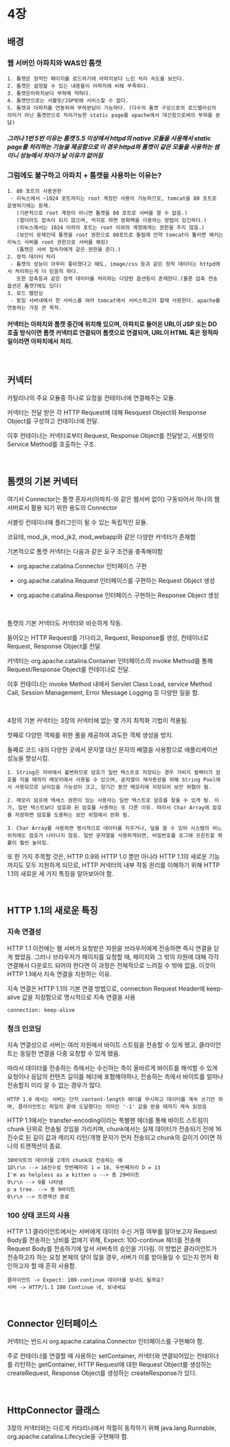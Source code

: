 # 4장

## 배경

### 웹 서버인 아파치와 WAS인 톰캣

~~~
1. 톰캣은 정적인 페이지를 로드하기에 아파치보다 느린 처리 속도를 보인다.
2. 톰캣은 설정할 수 있는 내용들이 아파치에 비해 부족하다.
3. 톰캣은아파치보다 부하에 약하다.
4. 톰캣만으로는 서블릿/JSP밖에 서비스할 수 없다.
5. 톰캣과 아파치를 연동하여 부하분담이 가능하다. (다수의 톰캣 구성으로의 로드밸러싱의 의미가 아닌 톰캣만으로 처리가능한 static page를 apache에서 대신함으로써의 부하를 분담)
~~~

##### 그러나 1번 5번 이유는 톰캣 5.5 이상에서 httpd의 native 모듈을 사용해서 static page를 처리하는 기능을 제공함으로 이 경우 httpd와 톰캣이 같은 모듈을 사용하는 셈이니 성능에서 차이가 날 이유가 없어짐

### 그럼에도 불구하고 아파치 + 톰캣을 사용하는 이유는?

~~~
1. 80 포트의 사용권한
 - 리눅스에서 ~1024 포트까지는 root 계정만 사용이 가능하므로, tomcat을 80 포트로 운영하기에는 문제.
   (기본적으로 root 계정이 아니면 톰켓을 80 포트로 서버를 열 수 없음.)
   (열더라도 접속이 되지 않으며, 억지로 하면 방화벽을 이용하는 방법이 있긴하다.)
   (리눅스에서는 1024 이하의 포트는 root 이외의 계정에게는 권한을 주지 않음.)
   (보안이 문제인데 톰켓을 root 권한으로 80포트로 돌릴때 만약 tomcat이 뚫리면 해커는 리눅스 서버를 root 권한으로 서버를 해킹)
   (톰캣은 서버 접속자에게 같은 권한을 준다.)
2. 정적 데이터 처리
 - 톰캣의 성능이 아무리 좋아졌다고 해도, image/css 등과 같은 정적 데이터는 httpd에서 처리하는게 더 믿음직 하다.
   또한 압축등과 같은 정적 데이터를 처리하는 다양한 옵션등이 존재한다.(물론 압축 전송 옵션은 톰캣7에도 있다)
3. 로드 밸런싱
 - 동일 서버내에서 한 서비스를 여러 tomcat에서 서비스하고자 할때 사용한다. apache를 연동하는 가장 큰 목적.
~~~

#### 커넥터는 아파치와 톰캣 중간에 위치해 있으며, 아파치로 들어온 URL이 JSP 또는 DO 호출 방식이면 톰캣 커넥터로 연결되어 톰캣으로 연결되며, URL이 HTML 혹은 정적파일이라면 아파치에서 처리.

<br>

## 커넥터

카탈리나의 주요 모듈중 하나로 요청을 컨테이너에 연결해주는 모듈.

커넥터는 전달 받은 각 HTTP Request에 대해 Resquest Object와 Response Object를 구성하고 컨테이너에 전달.

이후 컨테이너는 커넥터로부터 Request, Response Object를 전달받고, 서블릿의 Service Method를 호출하는 구조.

<br>

## 톰캣의 기본 커넥터

여기서 Connector는 톰캣 혼자서(아파치-와 같은 웹서버 없이) 구동되어서 하나의 웹서버로서 활용 되기 위한 용도의 Connector

서블릿 컨테이너에 플러그인이 될 수 있는 독립적인 모듈.

코요테, mod_jk, mod_jk2, mod_webapp와 같은 다양한 커넥터가 존재함

기본적으로 톰캣 커넥터는 다음과 같은 요구 조건을 충족해야함

- org.apache.catalina.Connector 인터페이스 구현

- org.apache.catalina.Request 인터페이스를 구현하는 Request Object 생성

- org.apache.catalina.Response 인터페이스 구현하는 Response Object 생성

<br>

톰캣의 기본 커넥터도 커넥터와 비슷하게 작동.

들어오는 HTTP Request를 기다리고, Request, Response를 생성, 컨테이너로 Request, Response Object를 전달.

커넥터는 org.apache.catalina.Container 인터페이스의 invoke Method를 통해 Request/Response Object를 컨테이너로 전달.

이후 컨테이너는 invoke Method 내에서 Servlet Class Load, service Method Call, Session Management, Error Message Logging 등 다양한 일을 함.

<br>

4장의 기본 커넥터는 3장의 커넥터에 없는 몇 가지 최적화 기법이 적용됨.

첫째로 다양한 객체를 위한 풀을 제공하여 과도한 객체 생성을 방지.

둘째로 코드 내의 다양한 곳에서 문자열 대신 문자의 배열을 사용함으로 애플리케이션 성능을 향상시킴.

~~~
1. String은 자바에서 불변하므로 암호가 일반 텍스트로 저장되는 경우 가비지 컬렉터가 암호를 지울 때까지 메모리에서 사용될 수 있으며, 문자열이 재사용성을 위해 String Pool에서 사용되므로 남이있을 가능성이 크고, 장기간 동안 메모리에 저장되어 보안 위협이 됨.

2. 메모리 덤프에 액세스 권한이 있는 사용자는 일반 텍스트로 암호를 찾을 수 있게 됨. 이가, 일반 텍스트보다 암호화 된 암호를 사용하는 또 다른 이유. 따라서 Char Array에 암호를 저장하면 암호를 도용하는 보안 위험에서 완화 됨.

3. Char Array를 사용하면 명시적으로 데이터를 지우거나, 덮을 쓸 수 있어 시스템의 어느 위치에도 암호가 나타나지 않음. 일반 문자열을 사용하게되면, 비밀번호를 로그에 프린트할 확률이 훨씬 높아짐.
~~~

또 한 가지 주목할 것은, HTTP 0.9와 HTTP 1.0 뿐만 아니라 HTTP 1.1의 새로운 기능까지도 모두 지원하게 되므로, HTTP 커넥터의 내부 작동 원리를 이해하기 위해 HTTP 1.1의 새로운 세 가지 특징을 알아보아야 함.

<br>

## HTTP 1.1의 새로운 특징

### 지속 연결성

HTTP 1.1 이전에는 웹 서버가 요청받은 자원을 브라우저에게 전송하면 즉시 연결을 닫게 했었음. 그러나 브라우저가 페이지를 요청할 때, 페이지와 그 밖의 자원에 대해 각각 연결해서 다운로드 되어야 한다면 이 과정은 전체적으로 느려질 수 밖에 없음. 이것이 HTTP 1.1에서 지속 연결을 지원하는 이유.

지속 연결은 HTTP 1.1의 기본 연결 방법으로, connection Request Header에 keep-alive 값을 지정함으로 명시적으로 지속 연결을 사용
~~~
connection: keep-alive
~~~

### 청크 인코딩

지속 연결성으로 서버는 여러 자원에서 바이트 스트림을 전송할 수 있게 됐고, 클라이언트는 동일한 연결을 다중 요청할 수 있게 됐음.

따라서 데이터를 전송하는 측에서는 수신하는 측이 올바르게 바이트를 해석할 수 있게 요청이나 응답의 컨텐츠 길이를 헤더에 포함해야하나, 전송하는 측에서 바이트를 얼마나 전송할지 미리 알 수 없는 경우가 많다.

~~~
HTTP 1.0 에서는 서버는 단지 content-length 헤더를 무시하고 데이터를 계속 쓰기만 하며, 클라이언트는 파일의 끝에 도달했다는 의미인 '-1' 값을 받을 때까지 계속 읽었음
~~~

HTTP 1.1에서는 transfer-encoding이라는 특별헨 헤더를 통해 바이트 스트림이 chunk 단위로 전송될 것임을 가리키며, chunk에서는 실제 데이터가 전송되기 전에 16진수로 된 길이 값과 캐리지 리턴/개행 문자가 먼저 전송되고 chunk의 길이가 0이면 하나의 트랜잭션이 종료.

~~~
38바이트의 데이터를 2개의 chunk로 전송하는 예
1D\r\n --> 16진수로 첫번째자리 1 = 16, 두번째자리 D = 13
I'm as helpless as a kitten u --> 총 29바이트   
9\r\n --> 9를 나타냄
p a tree. --> 총 9바이트
0\r\n --> 트랜잭션 종료
~~~

### 100 상태 코드의 사용

HTTP 1.1 클라이언트에서는 서버에게 데이터 수신 거절 여부를 알아보고자 Request Body를 전송하는 낭비를 없애기 위해, Expect: 100-continue 헤더를 전송해 Request Body를 전송하기에 앞서 서버측의 승인을 기다림. 이 방법은 클라이언트가 전송하고자 하는 요청 본체의 양이 많을 경우, 서버가 이를 받아들일 수 있는지 먼저 확인하고자 할 때 흔히 사용함.

~~~
클라이언트 -> Expect: 100-continue 데이터를 보내도 될까요?
서버 -> HTTP/1.1 100 Continue 네, 보내세요
~~~

<br>

## Connector 인터페이스
커넥터는 반드시 org.apache.catalina.Connector 인터페이스를 구현해야 함.

주로 컨테이너를 연결할 때 사용하는 setContainer, 커넥터와 연결되어있는 컨테이너를 리턴하는 getContainer, HTTP Request에 대한 Request Object를 생성하는 createRequest, Response Object를 생성하는 createResponse가 있다.

<br>

## HttpConnector 클래스

3장의 커넥터와는 다르게 카타리나에서 적절히 동작하기 위해 java.lang.Runnable, org.apache.catalina.Lifecycle을 구현해야 함.
